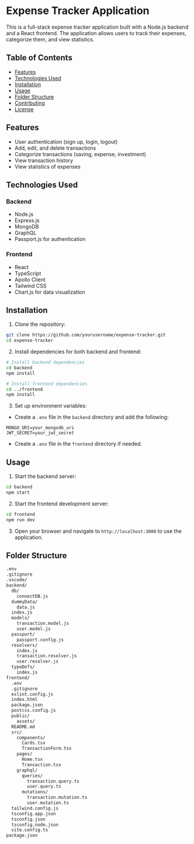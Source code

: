 # Expense Tracker Application

This is a full-stack expense tracker application built with a Node.js backend and a React frontend. The application allows users to track their expenses, categorize them, and view statistics.

## Table of Contents

- [Features](#features)
- [Technologies Used](#technologies-used)
- [Installation](#installation)
- [Usage](#usage)
- [Folder Structure](#folder-structure)
- [Contributing](#contributing)
- [License](#license)

## Features

- User authentication (sign up, login, logout)
- Add, edit, and delete transactions
- Categorize transactions (saving, expense, investment)
- View transaction history
- View statistics of expenses

## Technologies Used

### Backend

- Node.js
- Express.js
- MongoDB
- GraphQL
- Passport.js for authentication

### Frontend

- React
- TypeScript
- Apollo Client
- Tailwind CSS
- Chart.js for data visualization

## Installation

1. Clone the repository:

```sh
git clone https://github.com/yourusername/expense-tracker.git
cd expense-tracker
```

2. Install dependencies for both backend and frontend:

```sh
# Install backend dependencies
cd backend
npm install

# Install frontend dependencies
cd ../frontend
npm install
```

3. Set up environment variables:

- Create a `.env` file in the `backend` directory and add the following:

```env
MONGO_URI=your_mongodb_uri
JWT_SECRET=your_jwt_secret
```

- Create a `.env` file in the `frontend` directory if needed.

## Usage

1. Start the backend server:

```sh
cd backend
npm start
```

2. Start the frontend development server:

```sh
cd frontend
npm run dev
```

3. Open your browser and navigate to `http://localhost:3000` to use the application.

## Folder Structure

```sh
.env
.gitignore
.vscode/
backend/
  db/
    connectDB.js
  dummyData/
    data.js
  index.js
  models/
    transaction.model.js
    user.model.js
  passport/
    passport.config.js
  resolvers/
    index.js
    transaction.resolver.js
    user.resolver.js
  typeDefs/
    index.js
frontend/
  .env
  .gitignore
  eslint.config.js
  index.html
  package.json
  postcss.config.js
  public/
    assets/
  README.md
  src/
    components/
      Cards.tsx
      TransactionForm.tsx
    pages/
      Home.tsx
      Transaction.tsx
    graphql/
      queries/
        transaction.query.ts
        user.query.ts
      mutations/
        transaction.mutation.ts
        user.mutation.ts
  tailwind.config.js
  tsconfig.app.json
  tsconfig.json
  tsconfig.node.json
  vite.config.ts
package.json
```
